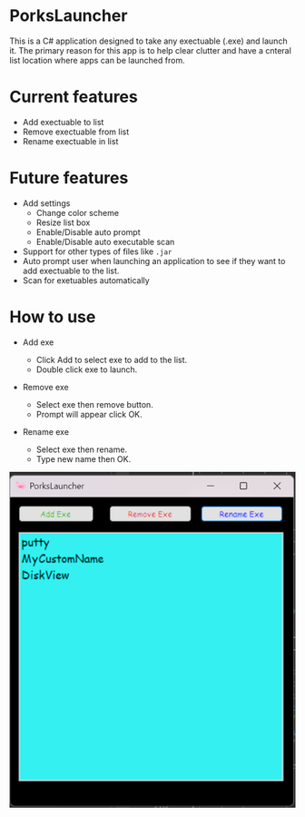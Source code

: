 # PorksLauncher

This is a C# application designed to take any exectuable (.exe) and launch it. The primary reason for this app is to help clear clutter and have a cnteral list location where apps can be launched from.

# Current features

- Add exectuable to list
- Remove exectuable from list
- Rename exectuable in list

# Future features

- Add settings
  - Change color scheme
  - Resize list box
  - Enable/Disable auto prompt
  - Enable/Disable auto executable scan
- Support for other types of files like `.jar`
- Auto prompt user when launching an application to see if they want to add exectuable to the list.
- Scan for exetuables automatically

# How to use
* Add exe
    - Click Add to select exe to add to the list.
    - Double click exe to launch.

* Remove exe 
    - Select exe then remove button.
    - Prompt will appear click OK. 

* Rename exe 
    - Select exe then rename. 
    - Type new name then OK. 


![screenshot](https://github.com/Adam-OGithub/PorksLauncher/blob/main/images/demo/main_app_screenshot.png?raw=true)
